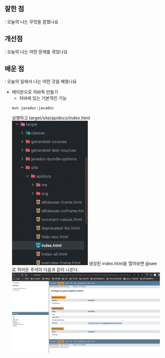 
## 잘한 점
: 오늘의 나는 무엇을 잘했나요


## 개선점
: 오늘의 나는 어떤 문제를 겪었나요


## 배운 점
: 오늘의 일에서 나는 어떤 것을 배웠나요

- 메이븐으로 자바독 만들기
	- 자바에 있는 기본적인 기능
	```
	mvn javadoc:javadoc
	```
	실행하고 target/site/apidocs/index.html
	![](../img/Pasted%20image%2020221122062058.png)
	생성된 index.html을 열어보면 @see로 적어둔 주석이 다음과 같이 나온다.
	![](../img/Pasted%20image%2020221122062202.png)
